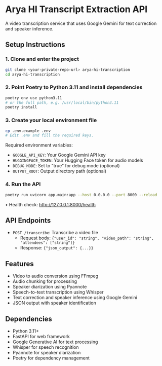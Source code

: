 # Arya HI Transcript Extraction API

A video transcription service that uses Google Gemini for text correction and speaker inference.

## Setup Instructions

### 1. Clone and enter the project
```bash
git clone <your-private-repo-url> arya-hi-transcription
cd arya-hi-transcription
```

### 2. Point Poetry to Python 3.11 and install dependencies
```bash
poetry env use python3.11
# or the full path, e.g. /usr/local/bin/python3.11
poetry install
```

### 3. Create your local environment file
```bash
cp .env.example .env
# Edit .env and fill the required keys.
```

Required environment variables:
- `GOOGLE_API_KEY`: Your Google Gemini API key
- `HUGGINGFACE_TOKEN`: Your Hugging Face token for audio models
- `DEBUG_MODE`: Set to "true" for debug mode (optional)
- `OUTPUT_ROOT`: Output directory path (optional)

### 4. Run the API
```bash
poetry run uvicorn app.main:app --host 0.0.0.0 --port 8000 --reload
```

• Health check: http://127.0.0.1:8000/health

## API Endpoints

- `POST /transcribe`: Transcribe a video file
  - Request body: `{"user_id": "string", "video_path": "string", "attendees": ["string"]}`
  - Response: `{"json_output": {...}}`

## Features

- Video to audio conversion using FFmpeg
- Audio chunking for processing
- Speaker diarization using Pyannote
- Speech-to-text transcription using Whisper
- Text correction and speaker inference using Google Gemini
- JSON output with speaker identification

## Dependencies

- Python 3.11+
- FastAPI for web framework
- Google Generative AI for text processing
- Whisper for speech recognition
- Pyannote for speaker diarization
- Poetry for dependency management
